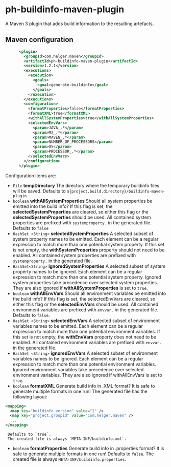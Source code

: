 ph-buildinfo-maven-plugin
=========================

A Maven 3 plugin that adds build information to the resulting artefacts.

## Maven configuration
```xml
      <plugin>
        <groupId>com.helger.maven</groupId>
        <artifactId>ph-buildinfo-maven-plugin</artifactId>
        <version>1.2.1</version>
        <executions>
          <execution>
            <goals>
              <goal>generate-buildinfo</goal>
            </goals>
          </execution>
        </executions>
        <configuration>
          <formatProperties>false</formatProperties>
          <formatXML>true</formatXML>
          <withAllSystemProperties>true</withAllSystemProperties>
          <selectedEnvVars>
            <param>JAVA_.*</param>
            <param>M2_.*</param>
            <param>MAVEN_.*</param>
            <param>NUMBER_OF_PROCESSORS</param>
            <param>OS</param>
            <param>PROCESSOR_.*</param>
          </selectedEnvVars>
        </configuration>
      </plugin>
```

Configuration items are:

  * `File` **tempDirectory** 
     The directory where the temporary buildinfo files will be saved. 
     Defaults to `${project.build.directory}/buildinfo-maven-plugin`
  * `boolean` **withAllSystemProperties** 
     Should all system properties be emitted into the build info? 
     If this flag is set, the **selectedSystemProperties** are cleared, so either this flag or
     the **selectedSystemProperties** should be used. All contained system properties are prefixed with
     `systemproperty.` in the generated file. Defaults to `false`
  * `HashSet <String>` **selectedSystemProperties** 
     A selected subset of system property names 
     to be emitted. Each element can be a regular expression to match more than one potential 
     system property. If this set is not empty, the **withSystemProperties** property should not 
     need to be enabled. All contained system properties are prefixed with `systemproperty.`
     in the generated file.
  * `HashSet<String>` **ignoredSystemProperties** 
     A selected subset of system property names 
     to be ignored. Each element can be a regular expression to match more than one potential system
     property. Ignored system properties take precedence over selected system properties. 
     They are also ignored if **withAllSystemProperties** is set to `true`.
  * `boolean` **withAllEnvVars**
     Should all environment variables be emitted into the build info? If this flag is set, 
     the selectedEnvVars are cleared, so either this flag or the **selectedEnvVars** should be used.
     All contained environment variables are prefixed with `envvar.` in the generated file.
     Defaults to `false`.
  * `HashSet <String>` **selectedEnvVars**
     A selected subset of environment variables names to be emitted. Each element can be 
     a regular expression to match more than one potential environment variables. 
     If this set is not empty, the **withEnvVars** property does not need to be enabled.
     All contained environment variables are prefixed with `envvar.` in the generated file.
  * `HashSet <String>` **ignoredEnvVars**
     A selected subset of environment variables names to be ignored. Each element can be a 
     regular expression to match more than one potential environment variables. Ignored 
     environment variables take precedence over selected environment variables. 
     They are also ignored if withAllEnvVars is set to `true`.
  * `boolean` **formatXML**
     Generate build info in .XML format? It is safe to generate multiple formats in one run!
     The generated file has the following layout:
```xml
<mapping>
  <map key="buildinfo.version" value="2" />
  <map key="project.groupid" value="com.helger.maven" />
  ...
</mapping>
```

     Defaults to `true`. 
     The created file is always `META-INF/buildinfo.xml`.
  * `boolean` **formatProperties**
     Generate build info in .properties format? It is safe to generate multiple formats in one run!
     Defaults to `false`. 
     The created file is always `META-INF/buildinfo.properties`.
